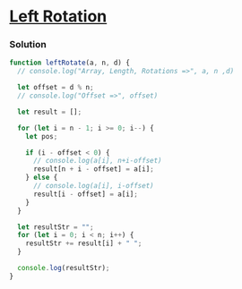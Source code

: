 # [Left Rotation](https://www.hackerrank.com/contests/cohort-3-revision-day-2/challenges/array-left-rotation)

### Solution

```javascript
function leftRotate(a, n, d) {
  // console.log("Array, Length, Rotations =>", a, n ,d)

  let offset = d % n;
  // console.log("Offset =>", offset)

  let result = [];

  for (let i = n - 1; i >= 0; i--) {
    let pos;

    if (i - offset < 0) {
      // console.log(a[i], n+i-offset)
      result[n + i - offset] = a[i];
    } else {
      // console.log(a[i], i-offset)
      result[i - offset] = a[i];
    }
  }

  let resultStr = "";
  for (let i = 0; i < n; i++) {
    resultStr += result[i] + " ";
  }

  console.log(resultStr);
}
```
